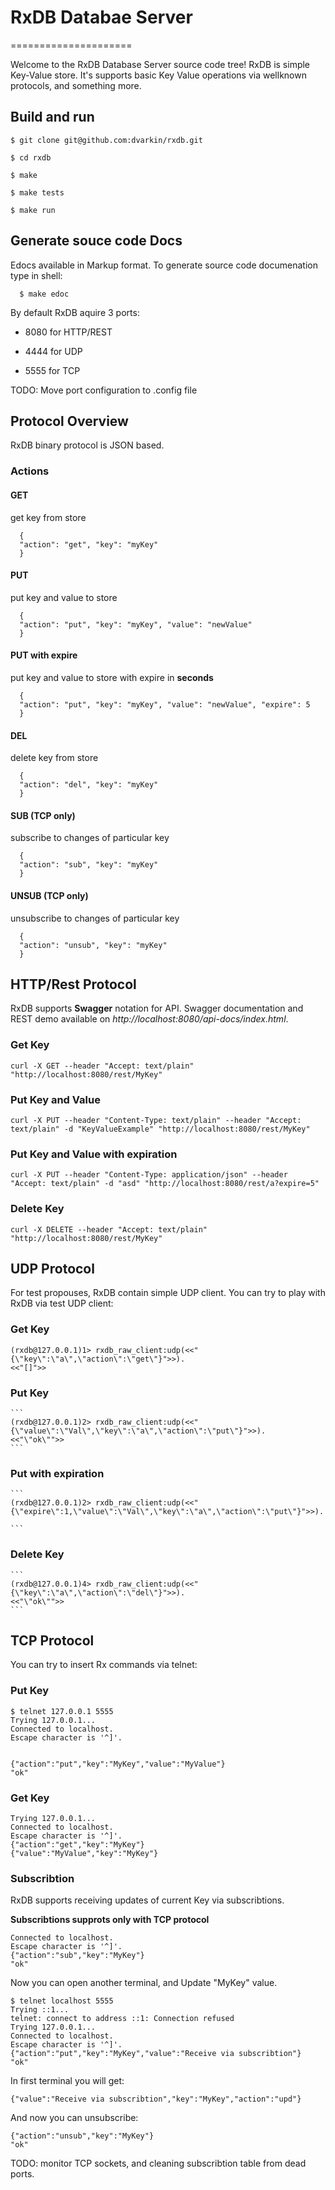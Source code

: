 # RxDB Databae Server
=====================

Welcome to the RxDB Database Server source code tree!
RxDB is simple Key-Value store. It's supports basic Key Value operations
via wellknown protocols, and something more. 


Build and run
-------------

	$ git clone git@github.com:dvarkin/rxdb.git

	$ cd rxdb

	$ make

	$ make tests

	$ make run

Generate souce code Docs
----------

Edocs available in Markup format. To generate source code documenation type in shell:

      $ make edoc

By default RxDB aquire 3 ports:

   - 8080 for HTTP/REST

   - 4444 for UDP

   - 5555 for TCP

TODO: Move port configuration to .config file

## Protocol Overview

RxDB binary protocol is JSON based. 

### Actions

#### GET

get key from store


      {
      "action": "get", "key": "myKey"
      }     		

     
#### PUT

put key and value to store


      {
      "action": "put", "key": "myKey", "value": "newValue"
      }     		


#### PUT with expire

put key and value to store with expire in **seconds**


      {
      "action": "put", "key": "myKey", "value": "newValue", "expire": 5
      }     		

     
#### DEL

delete key from store


      {
      "action": "del", "key": "myKey"
      }     		


#### SUB (TCP only)

subscribe to changes of particular key


      {
      "action": "sub", "key": "myKey"
      }     		


#### UNSUB (TCP only)

unsubscribe to changes of particular key

    
      {
      "action": "unsub", "key": "myKey"
      }     		


## HTTP/Rest Protocol


RxDB supports **Swagger** notation for API. Swagger documentation and REST demo available on *http://localhost:8080/api-docs/index.html*.

### Get Key

   ```
   curl -X GET --header "Accept: text/plain" "http://localhost:8080/rest/MyKey"
   ```

### Put Key and Value


   ```
   curl -X PUT --header "Content-Type: text/plain" --header "Accept: text/plain" -d "KeyValueExample" "http://localhost:8080/rest/MyKey"
   ```

### Put Key and Value with expiration

   ```
   curl -X PUT --header "Content-Type: application/json" --header "Accept: text/plain" -d "asd" "http://localhost:8080/rest/a?expire=5"
   ```
   
### Delete Key

   ```
   curl -X DELETE --header "Accept: text/plain" "http://localhost:8080/rest/MyKey"
   ```


## UDP Protocol

For test propouses, RxDB contain simple UDP client. You can try to play with RxDB via test UDP client:

### Get Key
   
   ```
   (rxdb@127.0.0.1)1> rxdb_raw_client:udp(<<"{\"key\":\"a\",\"action\":\"get\"}">>).
   <<"[]">>
   ```

### Put Key

    ```
    (rxdb@127.0.0.1)2> rxdb_raw_client:udp(<<"{\"value\":\"Val\",\"key\":\"a\",\"action\":\"put\"}">>).
    <<"\"ok\"">>
    ```

### Put with expiration


    ```
    (rxdb@127.0.0.1)2> rxdb_raw_client:udp(<<"{\"expire\":1,\"value\":\"Val\",\"key\":\"a\",\"action\":\"put\"}">>).

    ```

### Delete Key

    ```
    (rxdb@127.0.0.1)4> rxdb_raw_client:udp(<<"{\"key\":\"a\",\"action\":\"del\"}">>).
    <<"\"ok\"">>
    ```

## TCP Protocol
   
You can try to insert Rx commands via telnet:

### Put Key

```
$ telnet 127.0.0.1 5555
Trying 127.0.0.1...
Connected to localhost.
Escape character is '^]'.
 

{"action":"put","key":"MyKey","value":"MyValue"}
"ok"

```

### Get Key

```
Trying 127.0.0.1...
Connected to localhost.
Escape character is '^]'.
{"action":"get","key":"MyKey"}
{"value":"MyValue","key":"MyKey"}
```

### Subscribtion 

RxDB supports receiving updates of current Key via subscribtions.

**Subscribtions supprots only with TCP protocol**

```
Connected to localhost.
Escape character is '^]'.
{"action":"sub","key":"MyKey"}
"ok"
```

Now you can open another terminal, and Update "MyKey" value.

```
$ telnet localhost 5555
Trying ::1...
telnet: connect to address ::1: Connection refused
Trying 127.0.0.1...
Connected to localhost.
Escape character is '^]'.
{"action":"put","key":"MyKey","value":"Receive via subscribtion"}
"ok"
```

In first terminal you will get:

```
{"value":"Receive via subscribtion","key":"MyKey","action":"upd"}
```

And now you can unsubscribe:

```
{"action":"unsub","key":"MyKey"}
"ok"
```

TODO: monitor TCP sockets, and cleaning subscribtion table from dead ports. 